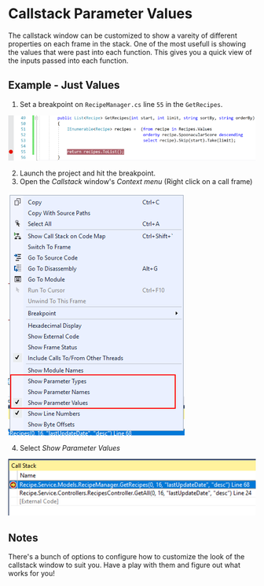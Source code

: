 # Callstack Parameter Values
The callstack window can be customized to show a vareity of different properties on each frame in the stack. One of the most usefull is showing the values that were past into each function. This gives you a quick view of the inputs passed into each function.

## Example - Just Values
1. Set a breakpoint on `RecipeManager.cs` line `55` in the `GetRecipes`. 

![Breakpoint set on RecipeManager.cs line 55](CallstackParameterValues-SetBreakpoint.png)

2. Launch the project and hit the breakpoint.
3. Open the *Callstack* window's *Context menu* (Right click on a call frame)

![Callstack window context menu](CallstackParameterValues-CallstackContextMenu.png)

4. Select *Show Parameter Values* 

![Callstack window with ](CallstackParameterValues-CallstackWindow.png)

## Notes
There's a bunch of options to configure how to customize the look of the callstack window to suit you. Have a play with them and figure out what works for you! 